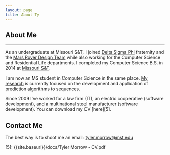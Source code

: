 ```yaml
---
layout: page
title: About Ty
---
```


## About Me

---

As an undergraduate at Missouri S&T, I joined [Delta Sigma Phi][3] fraternity and the [Mars Rover Design Team][4] while also working for the Computer Science and Residential Life departments.
I completed my Computer Science B.S. in 2014 at [Missouri S&T][1].

I am now an MS student in Computer Science in the same place.
[My research][2] is currently focused on the development and application of prediction algorithms to sequences.  

Since 2009 I've worked for a law firm (IT), an electric cooperative (software development), and a multinational steel manufacturer (software development).  You can download my CV [here][5].

## Contact Me
The best way is to shoot me an email: <tyler.morrow@mst.edu>

[1]: http://www.mst.edu/
[2]: {{site.baseurl}}/publications/
[3]: https://www.deltasig-de.org/
[4]: http://marsrover.mst.edu/
[5]: {{site.baseurl}}/docs/Tyler Morrow - CV.pdf
